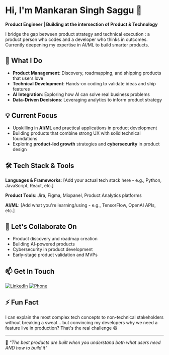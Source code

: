 # Hi, I'm Mankaran Singh Saggu 👋

**Product Engineer | Building at the intersection of Product & Technology**

I bridge the gap between product strategy and technical execution : a product person who codes and a developer who thinks in outcomes. Currently deepening my expertise in AI/ML to build smarter products.

## 🚀 What I Do

- **Product Management**: Discovery, roadmapping, and shipping products that users love
- **Technical Development**: Hands-on coding to validate ideas and ship features
- **AI Integration**: Exploring how AI can solve real business problems
- **Data-Driven Decisions**: Leveraging analytics to inform product strategy

## 💡 Current Focus

- Upskilling in **AI/ML** and practical applications in product development
- Building products that combine strong UX with solid technical foundations
- Exploring **product-led growth** strategies and **cybersecurity** in product design

## 🛠️ Tech Stack & Tools

**Languages & Frameworks**: [Add your actual tech stack here - e.g., Python, JavaScript, React, etc.]

**Product Tools**: Jira, Figma, Mixpanel, Product Analytics platforms

**AI/ML**: [Add what you're learning/using - e.g., TensorFlow, OpenAI APIs, etc.]

## 🤝 Let's Collaborate On

- Product discovery and roadmap creation
- Building AI-powered products
- Cybersecurity in product development
- Early-stage product validation and MVPs

## 📫 Get In Touch

[![LinkedIn](https://img.shields.io/badge/LinkedIn-Connect-blue?style=flat&logo=linkedin)](https://www.linkedin.com/in/mankaransinghs/)
[![Phone](https://img.shields.io/badge/Phone-+61--426666900-green?style=flat&logo=phone)](tel:+61426666900)

## ⚡ Fun Fact

I can explain the most complex tech concepts to non-technical stakeholders without breaking a sweat... but convincing my developers why we need a feature live in production? That's the real challenge 😄

---

💬 *"The best products are built when you understand both what users need AND how to build it"*
